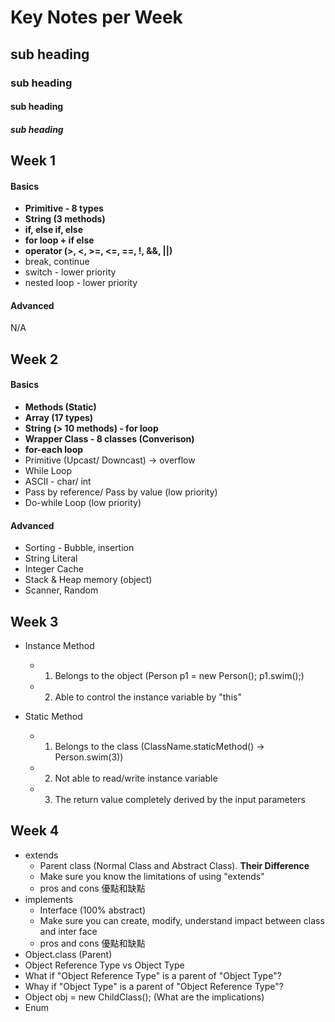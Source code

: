 # Key Notes per Week
## sub heading
### sub heading
#### sub heading
##### sub heading

## Week 1 
#### **Basics**
- **Primitive - 8 types**
- **String (3 methods)**
- **if, else if, else**
- **for loop + if else**
- **operator (>, <, >=, <=, ==, !, &&, ||)**
- break, continue
- switch - lower priority
- nested loop - lower priority

#### **Advanced**
N/A

## Week 2
#### **Basics**
- **Methods (Static)**
- **Array (17 types)**
- **String (> 10 methods) - for loop**
- **Wrapper Class - 8 classes (Converison)**
- **for-each loop**
- Primitive (Upcast/ Downcast) -> overflow
- While Loop
- ASCII - char/ int
- Pass by reference/ Pass by value (low priority)
- Do-while Loop (low priority)

#### **Advanced**
- Sorting - Bubble, insertion
- String Literal
- Integer Cache
- Stack & Heap memory (object)
- Scanner, Random

## Week 3
- Instance Method
  - 1. Belongs to the object (Person p1 = new Person(); p1.swim();)
  - 2. Able to control the instance variable by "this"

- Static Method
  - 1. Belongs to the class (ClassName.staticMethod() -> Person.swim(3))
  - 2. Not able to read/write instance variable
  - 3. The return value completely derived by the input parameters

## Week 4 
- extends
  - Parent class (Normal Class and Abstract Class). **Their Difference**
  - Make sure you know the limitations of using "extends"
  - pros and cons 優點和缺點
- implements
  - Interface (100% abstract)
  - Make sure you can create, modify, understand impact between class and inter face
  - pros and cons 優點和缺點
- Object.class (Parent)
 - Object Reference Type vs Object Type
 - What if "Object Reference Type" is a parent of "Object Type"?
 - Whay if "Object Type" is a parent of "Object Reference Type"?
 - Object obj = new ChildClass(); (What are the implications)
- Enum